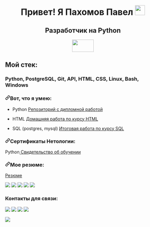 <div>
    <h1 align="center">Привет! Я Пахомов Павел <img src="https://github.com/blackcater/blackcater/raw/main/images/Hi.gif" height="32"/></h1>
    <h2 align="center">Разработчик на Python</h2>
    <p align="center" ><img  src="https://lh5.googleusercontent.com/de5IZJL5SxMaZWH7Pd8bJOCnagT3GqY1s2Kov8fMIgWO_fQSr1PfzaRxzEg94qiMBrLHQYsfr2G8JOx3I7vcOJfF7kG7vNXRzNPsA12Klt2KC43h4R1PxdIBucyZ1WFC8chvOywh" width="70" height="40"/></p>
</div>


<div class="content-box">
        <div class="side-title"><h2>Мой стек:</h2>
          <h3 class="side-tags">Python, PostgreSQL, Git, API, HTML, CSS, Linux, Bash, Windows</h3>
        </div>
</div>


<div>
  <h3><a href="#вот-что-я-умею"><svg class="octicon octicon-link" viewBox="0 0 16 16" version="1.1" width="16" height="16" aria-hidden="true"><path d="m7.775 3.275 1.25-1.25a3.5 3.5 0 1 1 4.95 4.95l-2.5 2.5a3.5 3.5 0 0 1-4.95 0 .751.751 0 0 1 .018-1.042.751.751 0 0 1 1.042-.018 1.998 1.998 0 0 0 2.83 0l2.5-2.5a2.002 2.002 0 0 0-2.83-2.83l-1.25 1.25a.751.751 0 0 1-1.042-.018.751.751 0 0 1-.018-1.042Zm-4.69 9.64a1.998 1.998 0 0 0 2.83 0l1.25-1.25a.751.751 0 0 1 1.042.018.751.751 0 0 1 .018 1.042l-1.25 1.25a3.5 3.5 0 1 1-4.95-4.95l2.5-2.5a3.5 3.5 0 0 1 4.95 0 .751.751 0 0 1-.018 1.042.751.751 0 0 1-1.042.018 1.998 1.998 0 0 0-2.83 0l-2.5 2.5a1.998 1.998 0 0 0 0 2.83Z"></path></svg></a>Вот, что я умею:</h3>
  <ul>
    <li>
      <p dir="auto">Python <a href="https://github.com/PakhomovPavel/vk_inder.git">Репозиторий с дипломной работой</a></p>
    </li>
    <li>
      <p dir="auto">HTML <a href="https://codepen.io/PakhomovPavel/pen/dymNeoG?editors=1100">Домашняя работа по курсу HTML</a></p>
    </li>
    <li>
      <p dir="auto">SQL (postgres, mysql) <a href="https://github.com/PakhomovPavel/SQL.git">Итоговая работа по курсу SQL</a></p>
    </li>
  </ul>  
</div> 

<div>
  <h3 dir="auto"><a id="user-content-сертификаты-нетологии" class="anchor" aria-hidden="true" href="#сертификаты-нетологии"><svg class="octicon octicon-link" viewBox="0 0 16 16" version="1.1" width="16" height="16" aria-hidden="true"><path d="m7.775 3.275 1.25-1.25a3.5 3.5 0 1 1 4.95 4.95l-2.5 2.5a3.5 3.5 0 0 1-4.95 0 .751.751 0 0 1 .018-1.042.751.751 0 0 1 1.042-.018 1.998 1.998 0 0 0 2.83 0l2.5-2.5a2.002 2.002 0 0 0-2.83-2.83l-1.25 1.25a.751.751 0 0 1-1.042-.018.751.751 0 0 1-.018-1.042Zm-4.69 9.64a1.998 1.998 0 0 0 2.83 0l1.25-1.25a.751.751 0 0 1 1.042.018.751.751 0 0 1 .018 1.042l-1.25 1.25a3.5 3.5 0 1 1-4.95-4.95l2.5-2.5a3.5 3.5 0 0 1 4.95 0 .751.751 0 0 1-.018 1.042.751.751 0 0 1-1.042.018 1.998 1.998 0 0 0-2.83 0l-2.5 2.5a1.998 1.998 0 0 0 0 2.83Z"></path></svg></a>Сертификаты Нетологии:
  </h3>
  <p dir="auto">Python<a href="https://github.com/PakhomovPavel/PakhomovPavel/blob/main/certificate.pdf"> Свидетельство об обучении </a></p>
</div>

<div>
  <h3 dir="auto"><a id="user-content-мое резюме" class="anchor" aria-hidden="true" href="#мое резюме"><svg class="octicon octicon-link" viewBox="0 0 16 16" version="1.1" width="16" height="16" aria-hidden="true"><path d="m7.775 3.275 1.25-1.25a3.5 3.5 0 1 1 4.95 4.95l-2.5 2.5a3.5 3.5 0 0 1-4.95 0 .751.751 0 0 1 .018-1.042.751.751 0 0 1 1.042-.018 1.998 1.998 0 0 0 2.83 0l2.5-2.5a2.002 2.002 0 0 0-2.83-2.83l-1.25 1.25a.751.751 0 0 1-1.042-.018.751.751 0 0 1-.018-1.042Zm-4.69 9.64a1.998 1.998 0 0 0 2.83 0l1.25-1.25a.751.751 0 0 1 1.042.018.751.751 0 0 1 .018 1.042l-1.25 1.25a3.5 3.5 0 1 1-4.95-4.95l2.5-2.5a3.5 3.5 0 0 1 4.95 0 .751.751 0 0 1-.018 1.042.751.751 0 0 1-1.042.018 1.998 1.998 0 0 0-2.83 0l-2.5 2.5a1.998 1.998 0 0 0 0 2.83Z"></path></svg></a>Мое резюме:
  </h3>
  <p dir="auto"><a href="https://github.com/PakhomovPavel/PakhomovPavel/blob/main/Пахомов%20Павел%20Александрович.pdf"> Резюме </a></p>
</div>

<p><img src="https://img.shields.io/badge/Python-FFD43B?style=for-the-badge&logo=python&logoColor=blue"></img> <img src="https://img.shields.io/badge/PostgreSQL-316192?style=for-the-badge&logo=postgresql&logoColor=white"></img> <img src="https://img.shields.io/badge/HTML5-E34F26?style=for-the-badge&logo=html5&logoColor=white"></img> <img src="https://img.shields.io/badge/GIT-E44C30?style=for-the-badge&logo=git&logoColor=white"></img> <img src="https://img.shields.io/badge/Linux-FCC624?style=for-the-badge&logo=linux&logoColor=black"></img><p>

<div>
  <h3>Контакты для связи: </h3>
  <a href="https://t.me/PAVEL_PAKH0M0V"><img src="https://img.shields.io/badge/Telegram-2CA5E0?style=for-the-badge&logo=telegram&logoColor=white"></img></a> <a href="https://wa.me/9859906022"><img src="https://img.shields.io/badge/WhatsApp-25D366?style=for-the-badge&logo=whatsapp&logoColor=white"></img></a> <a href="mailto:pahomov.paul@gmail.com"><img src="https://img.shields.io/badge/Gmail-D14836?style=for-the-badge&logo=gmail&logoColor=white"></img></a> <a href="https://github.com/PakhomovPavel"><img src="https://img.shields.io/badge/GitHub-100000?style=for-the-badge&logo=github&logoColor=white"></img></a> 
</div>


<img src="http://github-profile-summary-cards.vercel.app/api/cards/profile-details?username=PakhomovPavel&theme=dracula"></img>

